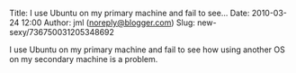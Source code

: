 Title: I use Ubuntu on my primary machine and fail to see...
Date: 2010-03-24 12:00
Author: jml (noreply@blogger.com)
Slug: new-sexy/736750031205348692

I use Ubuntu on my primary machine and fail to see how using another OS
on my secondary machine is a problem.

